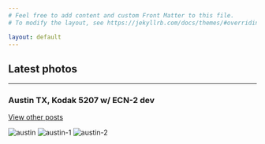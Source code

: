 ```yaml
---
# Feel free to add content and custom Front Matter to this file.
# To modify the layout, see https://jekyllrb.com/docs/themes/#overriding-theme-defaults

layout: default
---
```

## Latest photos
-----------------------------------------
### Austin TX, Kodak 5207 w/ ECN-2 dev

[View other posts](/all-posts)

![austin](/imgs/Austin/Sheet-1.jpg)
![austin-1](/imgs/Austin/austin-1.jpg)
![austin-2](/imgs/Austin/austin-2.jpg)


